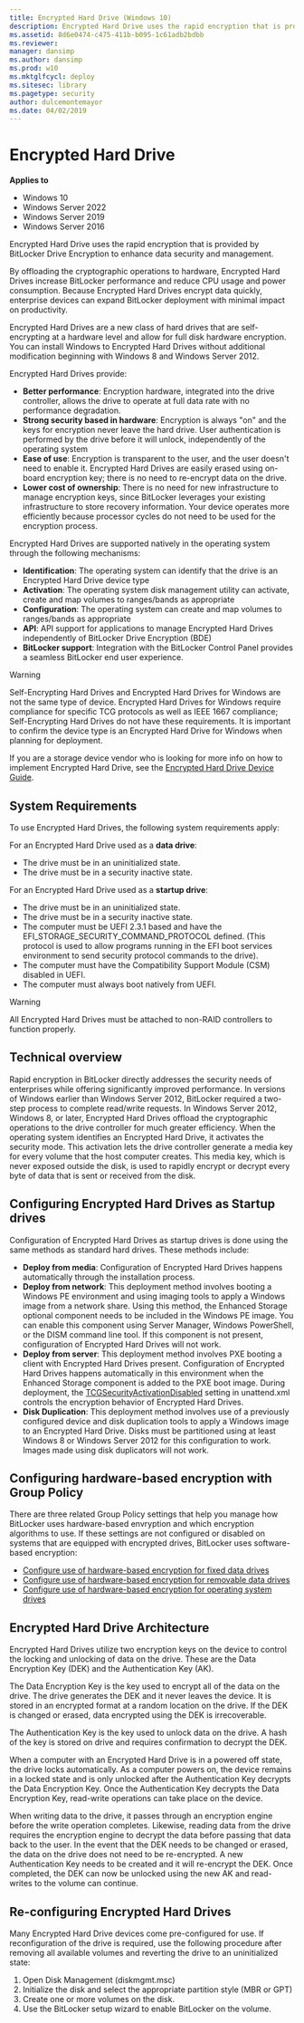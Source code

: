 ```yaml
---
title: Encrypted Hard Drive (Windows 10)
description: Encrypted Hard Drive uses the rapid encryption that is provided by BitLocker Drive Encryption to enhance data security and management.
ms.assetid: 8d6e0474-c475-411b-b095-1c61adb2bdbb
ms.reviewer: 
manager: dansimp
ms.author: dansimp
ms.prod: w10
ms.mktglfcycl: deploy
ms.sitesec: library
ms.pagetype: security
author: dulcemontemayor
ms.date: 04/02/2019
---
```


# Encrypted Hard Drive

**Applies to**
- Windows 10
- Windows Server 2022
- Windows Server 2019
- Windows Server 2016

Encrypted Hard Drive uses the rapid encryption that is provided by BitLocker Drive Encryption to enhance data security and management.

By offloading the cryptographic operations to hardware, Encrypted Hard Drives increase BitLocker performance and reduce CPU usage and power consumption. Because Encrypted Hard Drives encrypt data quickly, enterprise devices can expand BitLocker deployment with minimal impact on productivity.

Encrypted Hard Drives are a new class of hard drives that are self-encrypting at a hardware level and allow for full disk hardware encryption. You can install Windows to Encrypted Hard Drives without additional modification beginning with Windows 8 and Windows Server 2012.

Encrypted Hard Drives provide:

-   **Better performance**: Encryption hardware, integrated into the drive controller, allows the drive to operate at full data rate with no performance degradation.
-   **Strong security based in hardware**: Encryption is always "on" and the keys for encryption never leave the hard drive. User authentication is performed by the drive before it will unlock, independently of the operating system
-   **Ease of use**: Encryption is transparent to the user, and the user doesn't need to enable it. Encrypted Hard Drives are easily erased using on-board encryption key; there is no need to re-encrypt data on the drive.
-   **Lower cost of ownership**: There is no need for new infrastructure to manage encryption keys, since BitLocker leverages your existing infrastructure to store recovery information. Your device operates more efficiently because processor cycles do not need to be used for the encryption process.

Encrypted Hard Drives are supported natively in the operating system through the following mechanisms:

-   **Identification**: The operating system can identify that the drive is an Encrypted Hard Drive device type
-   **Activation**: The operating system disk management utility can activate, create and map volumes to ranges/bands as appropriate
-   **Configuration**: The operating system can create and map volumes to ranges/bands as appropriate
-   **API**: API support for applications to manage Encrypted Hard Drives independently of BitLocker Drive Encryption (BDE)
-   **BitLocker support**: Integration with the BitLocker Control Panel provides a seamless BitLocker end user experience.

>[!WARNING]
>Self-Encrypting Hard Drives and Encrypted Hard Drives for Windows are not the same type of device. Encrypted Hard Drives for Windows require compliance for specific TCG protocols as well as IEEE 1667 compliance; Self-Encrypting Hard Drives do not have these requirements. It is important to confirm the device type is an Encrypted Hard Drive for Windows when planning for deployment.
 
If you are a storage device vendor who is looking for more info on how to implement Encrypted Hard Drive, see the [Encrypted Hard Drive Device Guide](/previous-versions/windows/hardware/design/dn653989(v=vs.85)).

## System Requirements

To use Encrypted Hard Drives, the following system requirements apply:

For an Encrypted Hard Drive used as a **data drive**:

-   The drive must be in an uninitialized state.
-   The drive must be in a security inactive state.

For an Encrypted Hard Drive used as a **startup drive**:

-   The drive must be in an uninitialized state.
-   The drive must be in a security inactive state.
-   The computer must be UEFI 2.3.1 based and have the EFI\_STORAGE\_SECURITY\_COMMAND\_PROTOCOL defined. (This protocol is used to allow programs running in the EFI boot services environment to send security protocol commands to the drive).
-   The computer must have the Compatibility Support Module (CSM) disabled in UEFI.
-   The computer must always boot natively from UEFI.

>[!WARNING]
>All Encrypted Hard Drives must be attached to non-RAID controllers to function properly.
 
## Technical overview

Rapid encryption in BitLocker directly addresses the security needs of enterprises while offering significantly improved performance. In versions of Windows earlier than Windows Server 2012, BitLocker required a two-step process to complete read/write requests. In Windows Server 2012, Windows 8, or later, Encrypted Hard Drives offload the cryptographic operations to the drive controller for much greater efficiency. When the operating system identifies an Encrypted Hard Drive, it activates the security mode. This activation lets the drive controller generate a media key for every volume that the host computer creates. This media key, which is never exposed outside the disk, is used to rapidly encrypt or decrypt every byte of data that is sent or received from the disk.

## Configuring Encrypted Hard Drives as Startup drives

Configuration of Encrypted Hard Drives as startup drives is done using the same methods as standard hard drives. These methods include:

-   **Deploy from media**: Configuration of Encrypted Hard Drives happens automatically through the installation process.
-   **Deploy from network**: This deployment method involves booting a Windows PE environment and using imaging tools to apply a Windows image from a network share. Using this method, the Enhanced Storage optional component needs to be included in the Windows PE image. You can enable this component using Server Manager, Windows PowerShell, or the DISM command line tool. If this component is not present, configuration of Encrypted Hard Drives will not work.
-   **Deploy from server**: This deployment method involves PXE booting a client with Encrypted Hard Drives present. Configuration of Encrypted Hard Drives happens automatically in this environment when the Enhanced Storage component is added to the PXE boot image. During deployment, the [TCGSecurityActivationDisabled](/windows-hardware/customize/desktop/unattend/microsoft-windows-enhancedstorage-adm-tcgsecurityactivationdisabled) setting in unattend.xml controls the encryption behavior of Encrypted Hard Drives.
-   **Disk Duplication**: This deployment method involves use of a previously configured device and disk duplication tools to apply a Windows image to an Encrypted Hard Drive. Disks must be partitioned using at least Windows 8 or Windows Server 2012 for this configuration to work. Images made using disk duplicators will not work.

## Configuring hardware-based encryption with Group Policy

There are three related Group Policy settings that help you manage how BitLocker uses hardware-based envryption and which encryption algorithms to use. If these settings are not configured or disabled on systems that are equipped with encrypted drives, BitLocker uses software-based encryption: 

- [Configure use of hardware-based encryption for fixed data drives](bitlocker/bitlocker-group-policy-settings.md#bkmk-hdefxd)  
- [Configure use of hardware-based encryption for removable data drives](bitlocker/bitlocker-group-policy-settings.md#configure-use-of-hardware-based-encryption-for-removable-data-drives)
- [Configure use of hardware-based encryption for operating system drives](bitlocker/bitlocker-group-policy-settings.md#configure-use-of-hardware-based-encryption-for-operating-system-drives)

## Encrypted Hard Drive Architecture

Encrypted Hard Drives utilize two encryption keys on the device to control the locking and unlocking of data on the drive. These are the Data Encryption Key (DEK) and the Authentication Key (AK).

The Data Encryption Key is the key used to encrypt all of the data on the drive. The drive generates the DEK and it never leaves the device. It is stored in an encrypted format at a random location on the drive. If the DEK is changed or erased, data encrypted using the DEK is irrecoverable.

The Authentication Key is the key used to unlock data on the drive. A hash of the key is stored on drive and requires confirmation to decrypt the DEK.

When a computer with an Encrypted Hard Drive is in a powered off state, the drive locks automatically. As a computer powers on, the device remains in a locked state and is only unlocked after the Authentication Key decrypts the Data Encryption Key. Once the Authentication Key decrypts the Data
Encryption Key, read-write operations can take place on the device.

When writing data to the drive, it passes through an encryption engine before the write operation completes. Likewise, reading data from the drive requires the encryption engine to decrypt the data before passing that data back to the user. In the event that the DEK needs to be changed or erased, the data on the drive does not need to be re-encrypted. A new Authentication Key needs to be created and it will re-encrypt the DEK. Once completed, the DEK can now be unlocked using the new AK and read-writes to the volume can continue.

## Re-configuring Encrypted Hard Drives

Many Encrypted Hard Drive devices come pre-configured for use. If reconfiguration of the drive is required, use the following procedure after removing all available volumes and reverting the drive to an uninitialized state:

1.  Open Disk Management (diskmgmt.msc)
2.  Initialize the disk and select the appropriate partition style (MBR or GPT)
3.  Create one or more volumes on the disk.
4.  Use the BitLocker setup wizard to enable BitLocker on the volume.
